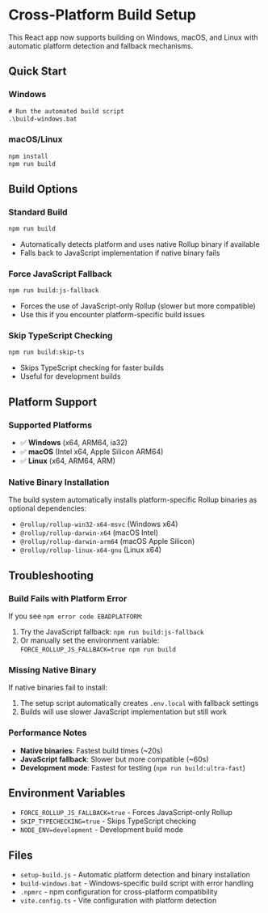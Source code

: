 # Cross-Platform Build Setup

This React app now supports building on Windows, macOS, and Linux with automatic platform detection and fallback mechanisms.

## Quick Start

### Windows
```cmd
# Run the automated build script
.\build-windows.bat
```

### macOS/Linux
```bash
npm install
npm run build
```

## Build Options

### Standard Build
```bash
npm run build
```
- Automatically detects platform and uses native Rollup binary if available
- Falls back to JavaScript implementation if native binary fails

### Force JavaScript Fallback
```bash
npm run build:js-fallback
```
- Forces the use of JavaScript-only Rollup (slower but more compatible)
- Use this if you encounter platform-specific build issues

### Skip TypeScript Checking
```bash
npm run build:skip-ts
```
- Skips TypeScript checking for faster builds
- Useful for development builds

## Platform Support

### Supported Platforms
- ✅ **Windows** (x64, ARM64, ia32)
- ✅ **macOS** (Intel x64, Apple Silicon ARM64)  
- ✅ **Linux** (x64, ARM64, ARM)

### Native Binary Installation
The build system automatically installs platform-specific Rollup binaries as optional dependencies:
- `@rollup/rollup-win32-x64-msvc` (Windows x64)
- `@rollup/rollup-darwin-x64` (macOS Intel)
- `@rollup/rollup-darwin-arm64` (macOS Apple Silicon)
- `@rollup/rollup-linux-x64-gnu` (Linux x64)

## Troubleshooting

### Build Fails with Platform Error
If you see `npm error code EBADPLATFORM`:
1. Try the JavaScript fallback: `npm run build:js-fallback`
2. Or manually set the environment variable: `FORCE_ROLLUP_JS_FALLBACK=true npm run build`

### Missing Native Binary
If native binaries fail to install:
1. The setup script automatically creates `.env.local` with fallback settings
2. Builds will use slower JavaScript implementation but still work

### Performance Notes
- **Native binaries**: Fastest build times (~20s)
- **JavaScript fallback**: Slower but more compatible (~60s)
- **Development mode**: Fastest for testing (`npm run build:ultra-fast`)

## Environment Variables

- `FORCE_ROLLUP_JS_FALLBACK=true` - Forces JavaScript-only Rollup
- `SKIP_TYPECHECKING=true` - Skips TypeScript checking
- `NODE_ENV=development` - Development build mode

## Files

- `setup-build.js` - Automatic platform detection and binary installation
- `build-windows.bat` - Windows-specific build script with error handling
- `.npmrc` - npm configuration for cross-platform compatibility
- `vite.config.ts` - Vite configuration with platform detection
